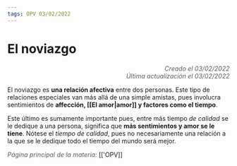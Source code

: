```yaml
---
tags: OPV 03/02/2022
---
```


# El noviazgo
<div style="text-align: right; opacity: 0.7; font-style: italic;">Creado el 03/02/2022</div>
<div style="text-align: right; opacity: 0.7; font-style: italic;">Última actualización el 03/02/2022</div>

El noviazgo es **una relación afectiva** entre dos personas. Este tipo de relaciones especiales van más allá de una simple amistas, pues involucra sentimientos de **affección, [[El amor|amor]] y factores como el tiempo**.

Este último es sumamente importante pues, entre más tiempo *de calidad* se le dedique a una persona, significa que **más sentimientos y amor se le tiene**.
Nótese el *tiempo de calidad*, pues no necesariamente una relación a la que se le dedique todo el tiempo del mundo será mejor.


<span style="opacity: 0.7; font-style: italic;">Página principal de la materia:</span> [['OPV]]